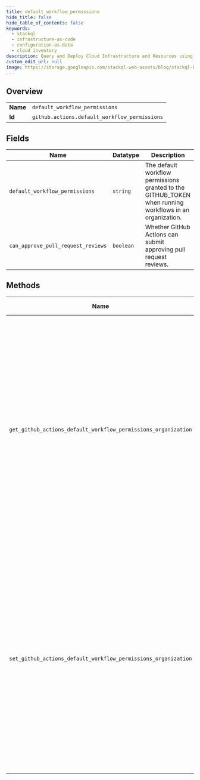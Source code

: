 ```yaml
---
title: default_workflow_permissions
hide_title: false
hide_table_of_contents: false
keywords:
  - stackql
  - infrastructure-as-code
  - configuration-as-data
  - cloud inventory
description: Query and Deploy Cloud Infrastructure and Resources using SQL
custom_edit_url: null
image: https://storage.googleapis.com/stackql-web-assets/blog/stackql-blog-post-featured-image.png
---
```

  
    

## Overview
<table><tbody>
<tr><td><b>Name</b></td><td><code>default_workflow_permissions</code></td></tr>
<tr><td><b>Id</b></td><td><code>github.actions.default_workflow_permissions</code></td></tr>
</tbody></table>

## Fields
| Name | Datatype | Description |
| ---- | -------- | ----------- |
| `default_workflow_permissions` | `string` | The default workflow permissions granted to the GITHUB_TOKEN when running workflows in an organization. |
| `can_approve_pull_request_reviews` | `boolean` | Whether GitHub Actions can submit approving pull request reviews. |
## Methods
| Name | Accessible by | Required Params | Description |
| ---- | ------------- | --------------- | ----------- |
| `get_github_actions_default_workflow_permissions_organization` | `SELECT` | `org` | Gets the default workflow permissions granted to the `GITHUB_TOKEN` when running workflows in an organization,<br />as well if GitHub Actions can submit approving pull request reviews.<br /><br />You must authenticate using an access token with the `admin:org` scope to use this endpoint. GitHub Apps must have the `administration` organization permission to use this API. |
| `set_github_actions_default_workflow_permissions_organization` | `EXEC` | `org` | Sets the default workflow permissions granted to the `GITHUB_TOKEN` when running workflows in an organization, and sets if GitHub Actions<br />can submit approving pull request reviews.<br /><br />You must authenticate using an access token with the `admin:org` scope to use this endpoint. GitHub Apps must have the `administration` organization permission to use this API. |
